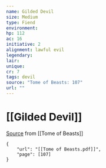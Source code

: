 ```yaml
---
name: Gilded Devil
size: Medium
type: Fiend
environment: 
hp: 112
ac: 16
initiative: 2
alignment: lawful evil
legendary: 
lair: 
unique: 
cr: 7
tags: devil
source: "Tome of Beasts: 107"
url: ""
---
```

# [[Gilded Devil]]

[Source](zotero://open-pdf/library/items/ULEQWHJM?page=107) from [[Tome of Beasts]]

```pdf
{
	"url": "[[Tome of Beasts.pdf]]",
	"page": [107]
}
```

